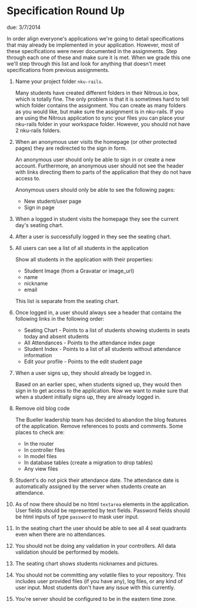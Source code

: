 # Specification Round Up

due: 3/7/2014

In order align everyone's applications we're going to detail specifications that
may already be implemented in your application. However, most of these
specifications were never documented in the assignments. Step through each one of these
and make sure it is met. When we grade this one we'll step through this list and
look for anything that doesn't meet specifications from previous assignments.

1) Name your project folder `nku-rails`.

   Many students have created different folders in their Nitrous.io box, which is
   totally fine. The only problem is that it is sometimes hard to tell which
   folder contains the assignment.  You can create as many folders as you would
   like, but make sure the assignment is in nku-rails. If you are using the
   Nitrous application to sync your files you can place your nku-rails folder in
   your workspace folder. However, you should not have 2 nku-rails folders.

2) When an anonymous user visits the homepage (or other protected pages) they
   are redirected to the sign in form.

   An anonymous user should only be able to sign in or create a new account.
   Furthermore, an anonymous user should not see the header with links directing
   them to parts of the application that they do not have access to.

   Anonymous users should only be able to see the following pages:

   * New student/user page
   * Sign in page

3) When a logged in student visits the homepage they see the current day's
   seating chart.

4) After a user is successfully logged in they see the seating chart.

5) All users can see a list of all students in the application

   Show all students in the application with their properties:

   * Student Image (from a Gravatar or image_url)
   * name
   * nickname
   * email

   This list is separate from the seating chart.

6) Once logged in, a user should always see a header that contains the following
   links in the following order:

   * Seating Chart - Points to a list of students showing students in seats today
   and absent students
   * All Attendances - Points to the attendance index page
   * Student Index - Points to a list of all students without attendance
   information
   * Edit your profile - Points to the edit student page

7) When a user signs up, they should already be logged in.

   Based on an earlier spec, when students signed up, they would then sign in to
   get access to the application. Now we want to make sure that when a student
   initially signs up, they are already logged in.

8) Remove old blog code

   The Bueller leadership team has decided to abandon the blog features of the
   application. Remove references to posts and comments. Some places to check
   are:

   * In the router
   * In controller files
   * In model files
   * In database tables (create a migration to drop tables)
   * Any view files

9) Student's do not pick their attendance date. The attendance date is
   automatically assigned by the server when students create an attendance.

10) As of now there should be no html `textarea` elements in the application.
   User fields should be represented by text fields. Password fields should be
   html inputs of type `password` to mask user input.

11) In the seating chart the user should be able to see all 4 seat quadrants even
    when there are no attendances.

12) You should not be doing any validation in your controllers. All data
    validation should be performed by models.

13) The seating chart shows students nicknames and pictures.

14) You should not be committing any volatile files to your repository. This
    includes user provided files (if you have any), log files, or any kind of
    user input. Most students don't have any issue with this currently.

15) You're server should be configured to be in the eastern time zone.

